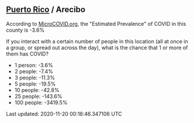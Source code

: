 
## [Puerto Rico](/united-states/puerto-rico) / Arecibo

According to [MicroCOVID.org](http://microcovid.org),
the "Estimated Prevalence" of COVID in this county is -3.6%

If you interact with a certain number of people in this location
(all at once in a group, or spread out across the day), what is the chance that
1 or more of them has COVID?

- 1 person: -3.6%
- 2 people: -7.4%
- 3 people: -11.3%
- 5 people: -19.5%
- 10 people: -42.8%
- 25 people: -143.6%
- 100 people: -3419.5%

Last updated: 2020-11-20 00:18:46.347106 UTC
